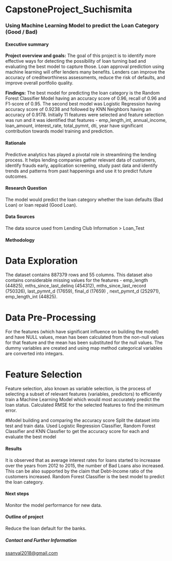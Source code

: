 # CapstoneProject_Suchismita
### Using Machine Learning Model to predict the Loan Category (Good / Bad)


#### Executive summary

**Project overview and goals:** The goal of this project is to identify more effective ways for detecting the possibility of loan turning bad and evaluating the best model to capture those. Loan approval prediction using machine learning will offer lenders many benefits. Lenders can improve the accuracy of creditworthiness assessments, reduce the risk of defaults, and improve overall portfolio quality.



**Findings:** The best model for predicting the loan category is the Random Forest Classifier Model having an accuracy score of 0.96, recall of 0.96 and F1-score of 0.95. The second best model was Logistic Regression having accuracy score of 0.9238 and followed by KNN Neighbors having an accuracy of 0.9178. Initially 11 features were selected and feature selection was run and it was identified that features - emp_length_int, annual_income, loan_amount, interest_rate, total_pymnt, dti, year have significant contribution towards model training and prediction.
 

#### Rationale
Predictive analytics has played a pivotal role in streamlining the lending process. It helps lending companies gather relevant data of customers, identify frauds early, application screening, study past data and identify trends and patterns from past happenings and use it to predict future outcomes.

#### Research Question
The model would predict the loan category whether the loan defaults (Bad Loan)  or loan repaid (Good Loan). 

#### Data Sources
The data source used from Lending Club Information > Loan_Test

#### Methodology
	
# Data Exploration
The dataset contains 887379 rows and 55 columns. This dataset also contains considerable missing values for the features - emp_length (44825), mths_since_last_delinq (454312), mths_since_last_record (750326),
last_pymnt_d (17659), final_d (17659) , next_pymnt_d  (252971), emp_length_int (44825).

# Data Pre-Processing
For the features (which have significant influence on building the model) and have NULL values, mean has been calculated from the non-null values for that feature and the mean has been substituted for the null values. The dummy variables are created and using map method categorical variables are converted into integars.

# Feature Selection
Feature selection, also known as variable selection, is the process of selecting a subset of relevant features (variables, predictors) to efficiently train a Machine Learning Model which would most accurately predict the loan status.
Calculated RMSE for the selected features to find the minimum error.


#Model building and comparing the accuracy score
Split the dataset into test and train data. Used Logistic Regression Classifier, Random Forest Classifier and KNN Classfier to get the accuracy score for each and evaluate the best model



#### Results
It is observed that as average interest rates for loans started to increaase over the years from 2012 to 2015, the number of Bad Loans also increased. This can be also supported by the claim that Debt-Income ratio of the customers increased.
Random Forest Classifier is the best model to predict the loan category.

#### Next steps
Monitor the model performance for new data.

#### Outline of project
Reduce the loan default for the banks.

##### Contact and Further Information
ssanyal2018@gmail.com







